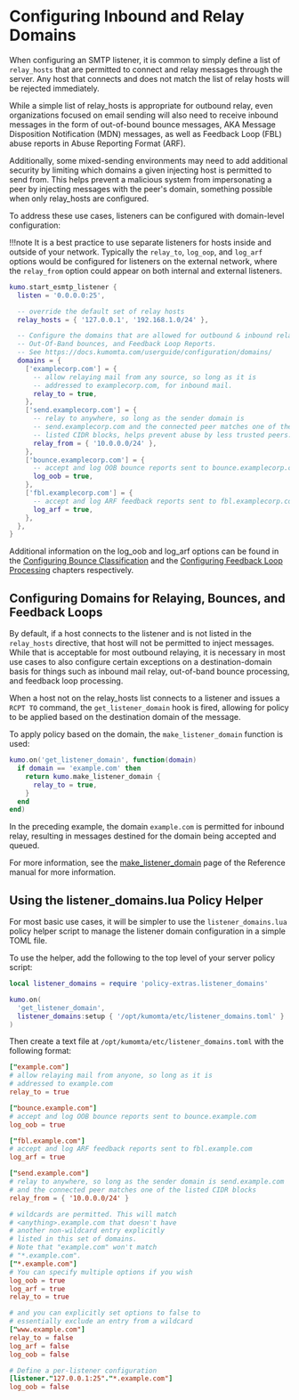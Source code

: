 # Configuring Inbound and Relay Domains

When configuring an SMTP listener, it is common to simply define a list of `relay_hosts` that are permitted to connect and relay messages through the server. Any host that connects and does not match the list of relay hosts will be rejected immediately.

While a simple list of relay_hosts is appropriate for outbound relay, even organizations focused on email sending will also need to receive inbound messages in the form of out-of-bound bounce messages, AKA Message Disposition Notification (MDN) messages, as well as Feedback Loop (FBL) abuse reports in Abuse Reporting Format (ARF).

Additionally, some mixed-sending environments may need to add additional security by limiting which domains a given injecting host is permitted to send from. This helps prevent a malicious system from impersonating a peer by injecting messages with the peer's domain, something possible when only relay_hosts are configured.

To address these use cases, listeners can be configured with domain-level configuration:

!!!note
    It is a best practice to use separate listeners for hosts inside and outside of your network. Typically the `relay_to`, `log_oop`, and `log_arf` options would be configured for listeners on the external network, where the `relay_from` option could appear on both internal and external listeners.

```lua
kumo.start_esmtp_listener {
  listen = '0.0.0.0:25',

  -- override the default set of relay hosts
  relay_hosts = { '127.0.0.1', '192.168.1.0/24' },

  -- Configure the domains that are allowed for outbound & inbound relay,
  -- Out-Of-Band bounces, and Feedback Loop Reports.
  -- See https://docs.kumomta.com/userguide/configuration/domains/
  domains = {
    ['examplecorp.com'] = {
      -- allow relaying mail from any source, so long as it is
      -- addressed to examplecorp.com, for inbound mail.
      relay_to = true,
    },
    ['send.examplecorp.com'] = {
      -- relay to anywhere, so long as the sender domain is
      -- send.examplecorp.com and the connected peer matches one of the
      -- listed CIDR blocks, helps prevent abuse by less trusted peers.
      relay_from = { '10.0.0.0/24' },
    },
    ['bounce.examplecorp.com'] = {
      -- accept and log OOB bounce reports sent to bounce.examplecorp.com
      log_oob = true,
    },
    ['fbl.examplecorp.com'] = {
      -- accept and log ARF feedback reports sent to fbl.examplecorp.com
      log_arf = true,
    },
  },
}
```

Additional information on the log_oob and log_arf options can be found in the [Configuring Bounce Classification](./bounce.md) and the [Configuring Feedback Loop Processing](./fbl.md) chapters respectively.

## Configuring Domains for Relaying, Bounces, and Feedback Loops

By default, if a host connects to the listener and is not listed in the `relay_hosts` directive, that host will not be permitted to inject messages. While that is acceptable for most outbound relaying, it is necessary in most use cases to also configure certain exceptions on a destination-domain basis for things such as inbound mail relay, out-of-band bounce processing, and feedback loop processing.

When a host not on the relay_hosts list connects to a listener and issues a `RCPT TO` command, the `get_listener_domain` hook is fired, allowing for policy to be applied based on the destination domain of the message.

To apply policy based on the domain, the `make_listener_domain` function is used:

```lua
kumo.on('get_listener_domain', function(domain)
  if domain == 'example.com' then
    return kumo.make_listener_domain {
      relay_to = true,
    }
  end
end)
```

In the preceding example, the domain `example.com` is permitted for inbound relay, resulting in messages destined for the domain being accepted and queued.

For more information, see the [make_listener_domain](../../reference/kumo/make_listener_domain.md) page of the Reference manual for more information.

## Using the listener_domains.lua Policy Helper

For most basic use cases, it will be simpler to use the `listener_domains.lua` policy helper script to manage the listener domain configuration in a simple TOML file.

To use the helper, add the following to the top level of your server policy script:

```lua
local listener_domains = require 'policy-extras.listener_domains'

kumo.on(
  'get_listener_domain',
  listener_domains:setup { '/opt/kumomta/etc/listener_domains.toml' }
)
```

Then create a text file at `/opt/kumomta/etc/listener_domains.toml` with the following format:

```toml
["example.com"]
# allow relaying mail from anyone, so long as it is
# addressed to example.com
relay_to = true

["bounce.example.com"]
# accept and log OOB bounce reports sent to bounce.example.com
log_oob = true

["fbl.example.com"]
# accept and log ARF feedback reports sent to fbl.example.com
log_arf = true

["send.example.com"]
# relay to anywhere, so long as the sender domain is send.example.com
# and the connected peer matches one of the listed CIDR blocks
relay_from = { '10.0.0.0/24' }

# wildcards are permitted. This will match
# <anything>.example.com that doesn't have
# another non-wildcard entry explicitly
# listed in this set of domains.
# Note that "example.com" won't match
# "*.example.com".
["*.example.com"]
# You can specify multiple options if you wish
log_oob = true
log_arf = true
relay_to = true

# and you can explicitly set options to false to
# essentially exclude an entry from a wildcard
["www.example.com"]
relay_to = false
log_arf = false
log_oob = false

# Define a per-listener configuration
[listener."127.0.0.1:25"."*.example.com"]
log_oob = false
```